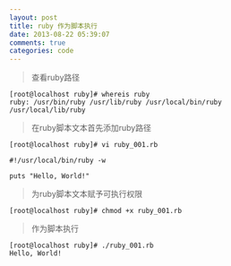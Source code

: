 ```yaml
---
layout: post
title: ruby 作为脚本执行
date: 2013-08-22 05:39:07
comments: true
categories: code
---
```

> 查看ruby路径

    [root@localhost ruby]# whereis ruby
    ruby: /usr/bin/ruby /usr/lib/ruby /usr/local/bin/ruby /usr/local/lib/ruby

> 在ruby脚本文本首先添加ruby路径

    [root@localhost ruby]# vi ruby_001.rb
    
    #!/usr/local/bin/ruby -w
    
    puts "Hello, World!"

> 为ruby脚本文本赋予可执行权限

    [root@localhost ruby]# chmod +x ruby_001.rb 

> 作为脚本执行

    [root@localhost ruby]# ./ruby_001.rb 
    Hello, World!
